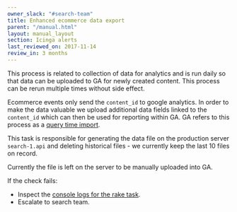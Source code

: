 ```yaml
---
owner_slack: "#search-team"
title: Enhanced ecommerce data export
parent: "/manual.html"
layout: manual_layout
section: Icinga alerts
last_reviewed_on: 2017-11-14
review_in: 3 months
---
```


This process is related to collection of data for analytics and is run daily so that data can be uploaded to GA for newly created content. This process can be rerun multiple times without side effect.

Ecommerce events only send the `content_id` to google analytics. In order to make the data valuable we upload additional data fields linked to the `content_id` which can then be used for reporting within GA. GA refers to this process as a [query time import](https://support.google.com/analytics/answer/6071511?hl=en).

This task is responsible for generating the data file on the production server `search-1.api` and deleting historical files - we currently keep the last 10 files on record.

Currently the file is left on the server to be manually uploaded into GA.

If the check fails:

- Inspect the [console
logs for the rake task](https://deploy.publishing.service.gov.uk/job/enhanced_ecommerce/).
- Escalate to search team.
